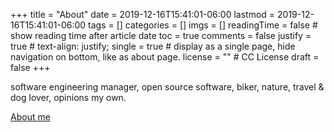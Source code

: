 +++
title = "About"
date = 2019-12-16T15:41:01-06:00
lastmod = 2019-12-16T15:41:01-06:00
tags = []
categories = []
imgs = []
readingTime = false  # show reading time after article date
toc = true
comments = false
justify = true  # text-align: justify;
single = true  # display as a single page, hide navigation on bottom, like as about page.
license = ""  # CC License
draft = false
+++

software engineering manager, open source software, biker, nature, travel & dog lover, opinions my own.

[About me](https://about.me/patux)
